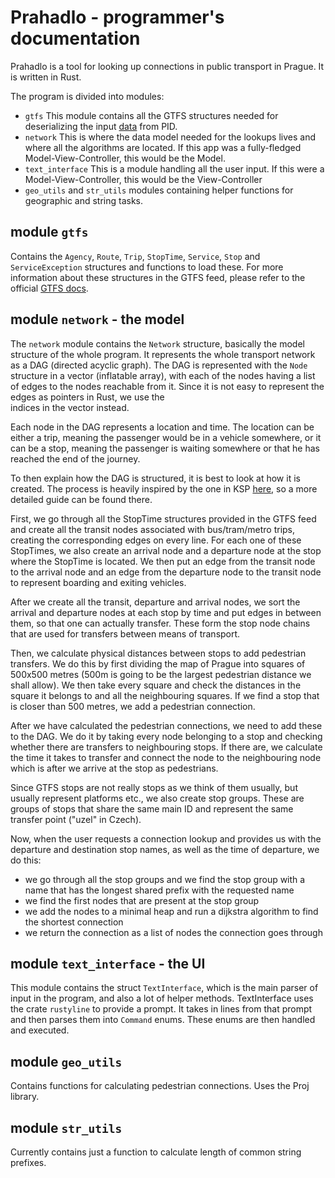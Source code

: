 # Prahadlo - programmer's documentation
Prahadlo is a tool for looking up connections in public transport in Prague. It is written in Rust.

The program is divided into modules:
  * `gtfs`
  This module contains all the GTFS structures needed for deserializing the input [data](http://data.pid.cz/PID_GTFS.zip) from PID.
  * `network`
  This is where the data model needed for the lookups lives and where all the algorithms are located. If this app was a fully-fledged Model-View-Controller, this would be the Model.
  * `text_interface`
  This is a module handling all the user input. If this were a Model-View-Controller, this would be the View-Controller
  * `geo_utils` and `str_utils`
  modules containing helper functions for geographic and string tasks.

## module `gtfs`
Contains the `Agency`, `Route`, `Trip`, `StopTime`, `Service`, `Stop` and `ServiceException` structures
and functions to load these. For more information about these structures in the GTFS feed, please
refer to the official [GTFS docs](https://developers.google.com/transit/gtfs/reference/).

## module `network` - the model
The `network` module contains the `Network` structure, basically the model structure of the whole program.
It represents the whole transport network as a DAG (directed acyclic graph). The DAG is represented
with the `Node` structure in a vector (inflatable array), with each of the nodes having a list of edges
to the nodes reachable from it. Since it is not easy to represent the edges as pointers in Rust, we use the  
indices in the vector instead.

Each node in the DAG represents a location and time. The location can be either a trip, meaning the passenger
would be in a vehicle somewhere, or it can be a stop, meaning the passenger is waiting somewhere or that he has reached the
end of the journey.

To then explain how the DAG is structured, it is best to look at how it is created. The process is heavily
inspired by the one in KSP [here](http://ksp.mff.cuni.cz/h/ulohy/32/zadani3.html#task-32-3-6), so a more detailed
guide can be found there.

First, we go through all the StopTime structures provided in the GTFS feed and create all the transit nodes
associated with bus/tram/metro trips, creating the corresponding edges on every line. For each one of these StopTimes,
we also create an arrival node and a departure node at the stop where the StopTime is located. We then put
an edge from the transit node to the arrival node and an edge from the departure node to the transit node to
represent boarding and exiting vehicles.

After we create all the transit, departure and arrival nodes, we sort the arrival and departure nodes
at each stop by time and put edges in between them, so that one can actually transfer. These form the stop node
chains that are used for transfers between means of transport.

Then, we calculate physical distances between stops to add pedestrian transfers. We do this by first
dividing the map of Prague into squares of 500x500 metres (500m is going to be the largest pedestrian
distance we shall allow). We then take every square and check the distances in the square it belongs
to and all the neighbouring squares. If we find a stop that is closer than 500 metres, we add
a pedestrian connection.  

After we have calculated the pedestrian connections, we need to add these to the DAG. We do it
by taking every node belonging to a stop and checking whether there are transfers to neighbouring
stops. If there are, we calculate the time it takes to transfer and connect the node to the neighbouring
node which is after we arrive at the stop as pedestrians.

Since GTFS stops are not really stops as we think of them usually, but usually represent platforms etc.,
we also create stop groups. These are groups of stops that share the same main ID and represent the same transfer point 
("uzel" in Czech).

Now, when the user requests a connection lookup and provides us with the departure and destination stop names, as well
as the time of departure, we do this:
  * we go through all the stop groups and we find the stop group with a name that has the longest shared prefix with the requested name
  * we find the first nodes that are present at the stop group
  * we add the nodes to a minimal heap and run a dijkstra algorithm to find the shortest connection
  * we return the connection as a list of nodes the connection goes through

## module `text_interface` - the UI
This module contains the struct `TextInterface`, which is the main parser of input in the program,
and also a lot of helper methods. TextInterface uses the crate `rustyline` to provide a prompt.
It takes in lines from that prompt and then parses them into `Command` enums. These enums are then handled
and executed.

## module `geo_utils`
Contains functions for calculating pedestrian connections. Uses the Proj library.

## module `str_utils`
Currently contains just a function to calculate length of common string prefixes.